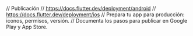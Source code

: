 // Publicación
// https://docs.flutter.dev/deployment/android
// https://docs.flutter.dev/deployment/ios
// Prepara tu app para producción: iconos, permisos, versión.
// Documenta los pasos para publicar en Google Play y App Store.
